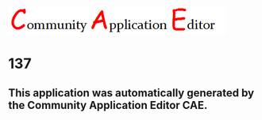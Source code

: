 ![CAE](https://github.com/PhilCAEOrg/CAE-Deployment-Temp/blob/master/img/logo.png)  

137
===================


This application was automatically generated by the Community Application Editor CAE.  
---------------
